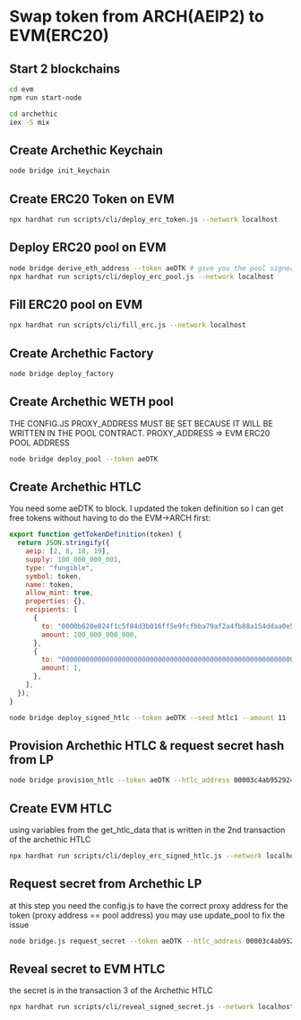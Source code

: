 # Swap token from ARCH(AEIP2) to EVM(ERC20)

## Start 2 blockchains

```bash
cd evm
npm run start-node
```

```bash
cd archethic
iex -S mix
```

## Create Archethic Keychain

```bash
node bridge init_keychain
```

## Create ERC20 Token on EVM

```bash
npx hardhat run scripts/cli/deploy_erc_token.js --network localhost
```

## Deploy ERC20 pool on EVM

```bash
node bridge derive_eth_address --token aeDTK # give you the pool signer
npx hardhat run scripts/cli/deploy_erc_pool.js --network localhost
```

## Fill ERC20 pool on EVM

```bash
npx hardhat run scripts/cli/fill_erc.js --network localhost
```

## Create Archethic Factory

```bash
node bridge deploy_factory
```

## Create Archethic WETH pool

THE CONFIG.JS PROXY_ADDRESS MUST BE SET BECAUSE IT WILL BE WRITTEN IN THE POOL CONTRACT. PROXY_ADDRESS => EVM ERC20 POOL ADDRESS

```bash
node bridge deploy_pool --token aeDTK
```

## Create Archethic HTLC

You need some aeDTK to block.
I updated the token definition so I can get free tokens without having to do the EVM->ARCH first:

```javascript
export function getTokenDefinition(token) {
  return JSON.stringify({
    aeip: [2, 8, 18, 19],
    supply: 100_000_000_001,
    type: "fungible",
    symbol: token,
    name: token,
    allow_mint: true,
    properties: {},
    recipients: [
      {
        to: "0000b620e024f1c5f84d3b016ff5e9fcfbba79af2a4fb88a154ddaa0e52ba20d2cd7",
        amount: 100_000_000_000,
      },
      {
        to: "00000000000000000000000000000000000000000000000000000000000000000000",
        amount: 1,
      },
    ],
  });
}
```

```bash
node bridge deploy_signed_htlc --token aeDTK --seed htlc1 --amount 11
```

## Provision Archethic HTLC & request secret hash from LP

```bash
node bridge provision_htlc --token aeDTK --htlc_address 00003c4ab952924fc90236b0192a9692833ade9fa685c0377c557d4496250e188f7b --amount 11
```

## Create EVM HTLC

using variables from the get_htlc_data that is written in the 2nd transaction of the archethic HTLC

```bash
npx hardhat run scripts/cli/deploy_erc_signed_htlc.js --network localhost
```

## Request secret from Archethic LP

at this step you need the config.js to have the correct proxy address for the token
(proxy address == pool address)
you may use update_pool to fix the issue

```bash
node bridge.js request_secret --token aeDTK --htlc_address 00003c4ab952924fc90236b0192a9692833ade9fa685c0377c557d4496250e188f7b --evm_contract_address 0xdA1eC8398C9dd5482dF534135f11bAC6A802E492 --evm_tx_address 0x01f16433be6afae20c200c2b663133822cbab80faec83e2130e6b11159c9b0c8
```

## Reveal secret to EVM HTLC

the secret is in the transaction 3 of the Archethic HTLC

```bash
npx hardhat run scripts/cli/reveal_signed_secret.js --network localhost
```
